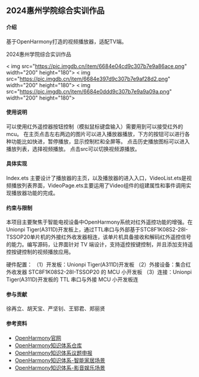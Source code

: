## 2024惠州学院综合实训作品

####  介绍
基于OpenHarmony打造的视频播放器，适配TV端。

2024惠州学院综合实训作品


< img src="https://pic.imgdb.cn/item/6684e04cd9c307b7e9a86ace.png" width="200" height="180">
< img src="https://pic.imgdb.cn/item/6684e397d9c307b7e9af28d2.png" width="200" height="180">
< img src="https://pic.imgdb.cn/item/6684e0ddd9c307b7e9a9a09a.png" width="200" height="180">

#### 使用说明
可以使用红外遥控器按钮控制（模拟鼠标键盘输入）需要用到可以接受红外的mcu。
在主页点击左右两边的图片可以进入播放器播放，下方的按钮可以进行各种功能比如快进，暂停播放，显示控制栏和全屏等。
点击历史播放图标可以进入播放列表，选择视频播放。
点击src可以切换视频源播放。



#### 具体实现
Index.ets 主要设计了播放器的主页，以及播放器的进入入口，VideoList.ets是视频播放列表界面，VideoPage.ets主要运用了Video组件的组建属性和事件调用实现播放器功能的完成。

#### 约束与限制
本项目主要聚焦于智能电视设备中OpenHarmony系统对红外遥控功能的增强。在Unionpi Tiger(A311D)开发板上，通过TTL串口与外部基于STC8F1K08S2-28I-TSSOP20单片机的外接红外收发器相连，该单片机具备接收和解码红外遥控信号的能力。编写源码，让界面针对 TV 端设计，支持遥控按键控制，并且添加支持遥控按键控制的视频播放应用。

 硬件配置： 
（1）开发板：Unionpi Tiger(A311D)开发板 
（2）外接设备：集合红外收发器 STC8F1K08S2-28I-TSSOP20 的 MCU 小开发板 
（3）连接：Unionpi Tiger(A311D)开发板的 TTL 串口与外接 MCU 小开发板连


####  参与贡献
徐再立、胡天宝、严坚钊、王郓君、郑丽贤

#### 参考资料

+ [OpenHarmony官网](https://www.openharmony.cn/)
+ [OpenHarmony知识体系仓库](https://gitee.com/openharmony-sig/knowledge)
+ [OpenHarmony知识体系议题申报](https://docs.qq.com/sheet/DUUNpcWR6alZkUmFO)
+ [OpenHarmony知识体系-智能家居场景](https://gitee.com/openharmony-sig/knowledge_demo_smart_home)
+ [OpenHarmony知识体系-影音娱乐场景](https://gitee.com/openharmony-sig/knowledge_demo_entainment)